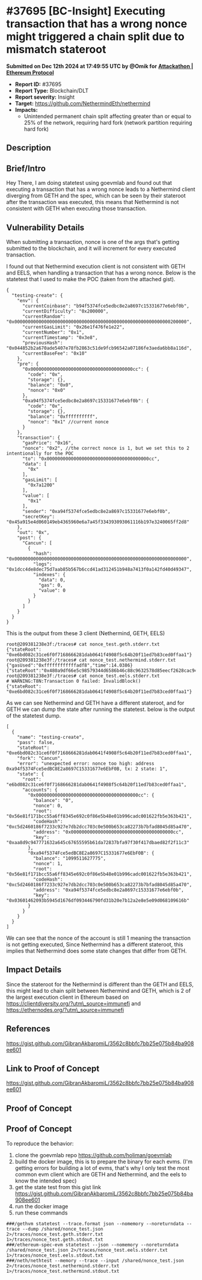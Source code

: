 # #37695 \[BC-Insight] Executing transaction that has a wrong nonce might triggered a chain split due to mismatch stateroot

**Submitted on Dec 12th 2024 at 17:49:55 UTC by @Omik for** [**Attackathon | Ethereum Protocol**](https://immunefi.com/audit-competition/ethereum-protocol-attackathon)

* **Report ID:** #37695
* **Report Type:** Blockchain/DLT
* **Report severity:** Insight
* **Target:** https://github.com/NethermindEth/nethermind
* **Impacts:**
  * Unintended permanent chain split affecting greater than or equal to 25% of the network, requiring hard fork (network partition requiring hard fork)

## Description

## Brief/Intro

Hey There, I am doing statetest using goevmlab and found out that executing a transaction that has a wrong nonce leads to a Nethermind client diverging from GETH and the spec, which can be seen by their stateroot after the transaction was executed, this means that Nethermind is not consistent with GETH when executing those transaction.

## Vulnerability Details

When submitting a transaction, nonce is one of the args that's getting submitted to the blockchain, and it will increment for every executed transaction.

I found out that Nethermind execution client is not consistent with GETH and EELS, when handling a transaction that has a wrong nonce. Below is the statetest that I used to make the POC (taken from the attached gist).

```
{
  "testing-create": {
    "env": {
      "currentCoinbase": "b94f5374fce5edbc8e2a8697c15331677e6ebf0b",
      "currentDifficulty": "0x200000",
      "currentRandom": "0x0000000000000000000000000000000000000000000000000000000000200000",
      "currentGasLimit": "0x26e1f476fe1e22",
      "currentNumber": "0x1",
      "currentTimestamp": "0x3e8",
      "previousHash": "0x044852b2a670ade5407e78fb2863c51de9fcb96542a07186fe3aeda6bb8a116d",
      "currentBaseFee": "0x10"
    },
    "pre": {
      "0x00000000000000000000000000000000000000cc": {
        "code": "0x",
        "storage": {},
        "balance": "0x0",
        "nonce": "0x0"
      },
      "0xa94f5374fce5edbc8e2a8697c15331677e6ebf0b": {
        "code": "0x",
        "storage": {},
        "balance": "0xffffffffff",
        "nonce": "0x1" //current nonce
      }
    },
    "transaction": {
      "gasPrice": "0x16",
      "nonce": "0x2", //the correct nonce is 1, but we set this to 2 intentionally for the POC
      "to": "0x00000000000000000000000000000000000000cc",
      "data": [
        "0x"
      ],
      "gasLimit": [
        "0x7a1200"
      ],
      "value": [
        "0x1"
      ],
      "sender": "0xa94f5374fce5edbc8e2a8697c15331677e6ebf0b",
      "secretKey": "0x45a915e4d060149eb4365960e6a7a45f334393093061116b197e3240065ff2d8"
    },
    "out": "0x",
    "post": {
      "Cancun": [
        {
          "hash": "0x0000000000000000000000000000000000000000000000000000000000000000", 
          "logs": "0x1dcc4de8dec75d7aab85b567b6ccd41ad312451b948a7413f0a142fd40d49347",
          "indexes": {
            "data": 0,
            "gas": 0,
            "value": 0
          }
        }
      ]
    }
  }
}
```

This is the output from these 3 client (Nethermind, GETH, EELS)

```
root@209381238e3f:/traces# cat nonce_test.geth.stderr.txt 
{"stateRoot": "0xe6bd082c31ce6f0f7168666281dab0641f4908f5c64b20f11ed7b83ced0ffaa1"}
root@209381238e3f:/traces# cat nonce_test.nethermind.stderr.txt 
{"gasUsed":"0xffffffffffffadf8","time":14.0386}
{"stateRoot":"0x480a9df66e5c98579344d6586b46c88c9632578d85eecf2628cac941eba658dd"}
root@209381238e3f:/traces# cat nonce_test.eels.stderr.txt 
# WARNING:T8N:Transaction 0 failed: InvalidBlock()
{"stateRoot": "0xe6bd082c31ce6f0f7168666281dab0641f4908f5c64b20f11ed7b83ced0ffaa1"}
```

As we can see Nethermind and GETH have a different stateroot, and for GETH we can dump the state after running the statetest. below is the output of the statetest dump.

```
[
  {
    "name": "testing-create",
    "pass": false,
    "stateRoot": "0xe6bd082c31ce6f0f7168666281dab0641f4908f5c64b20f11ed7b83ced0ffaa1",
    "fork": "Cancun",
    "error": "unexpected error: nonce too high: address 0xa94f5374Fce5edBC8E2a8697C15331677e6EbF0B, tx: 2 state: 1",
    "state": {
      "root": "e6bd082c31ce6f0f7168666281dab0641f4908f5c64b20f11ed7b83ced0ffaa1",
      "accounts": {
        "0x00000000000000000000000000000000000000cc": {
          "balance": "0",
          "nonce": 0,
          "root": "0x56e81f171bcc55a6ff8345e692c0f86e5b48e01b996cadc001622fb5e363b421",
          "codeHash": "0xc5d2460186f7233c927e7db2dcc703c0e500b653ca82273b7bfad8045d85a470",
          "address": "0x00000000000000000000000000000000000000cc",
          "key": "0xaa8d9c947771632a645c67655595b61da72837bfa97f30f417dbaed82f2f11c3"
        },
        "0xa94f5374Fce5edBC8E2a8697C15331677e6EbF0B": {
          "balance": "1099511627775",
          "nonce": 1,
          "root": "0x56e81f171bcc55a6ff8345e692c0f86e5b48e01b996cadc001622fb5e363b421",
          "codeHash": "0xc5d2460186f7233c927e7db2dcc703c0e500b653ca82273b7bfad8045d85a470",
          "address": "0xa94f5374fce5edbc8e2a8697c15331677e6ebf0b",
          "key": "0x03601462093b5945d1676df093446790fd31b20e7b12a2e8e5e09d068109616b"
        }
      }
    }
  }
]
```

We can see that the nonce of the account is still 1 meaning the transaction is not getting executed, Since Nethermind has a different stateroot, this implies that Nethermind does some state changes that differ from GETH.

## Impact Details

Since the stateroot for the Nethermind is different than the GETH and EELS, this might lead to chain split between Nethermind and GETH, which is 2 of the largest execution client in Ethereum based on https://clientdiversity.org/?utm\_source=immunefi and https://ethernodes.org/?utm\_source=immunefi

## References

https://gist.github.com/GibranAkbaromiL/3562c8bbfc7bb25e075b84ba908ee601

## Link to Proof of Concept

https://gist.github.com/GibranAkbaromiL/3562c8bbfc7bb25e075b84ba908ee601

## Proof of Concept

## Proof of Concept

To reproduce the behavior:

1. clone the goevmlab repo https://github.com/holiman/goevmlab
2. build the docker image, this is to prepare the binary for each evms. (I'm getting errors for building a lot of evms, that's why I only test the most common evm client which are GETH and Nethermind, and the eels to know the intended spec)
3. get the state test from this gist link https://gist.github.com/GibranAkbaromiL/3562c8bbfc7bb25e075b84ba908ee601
4. run the docker image
5. run these commands

```
###/gethvm statetest --trace.format json --nomemory --noreturndata --trace --dump /shared/nonce_test.json 2>/traces/nonce_test.geth.stderr.txt 1>/traces/nonce_test.geth.stdout.txt 
###/ethereum-spec-evm statetest --json --nomemory --noreturndata /shared/nonce_test.json 2>/traces/nonce_test.eels.stderr.txt 1>/traces/nonce_test.eels.stdout.txt
###/neth/nethtest --memory --trace --input /shared/nonce_test.json 2>/traces/nonce_test.nethermind.stderr.txt 1>/traces/nonce_test.nethermind.stdout.txt
```
